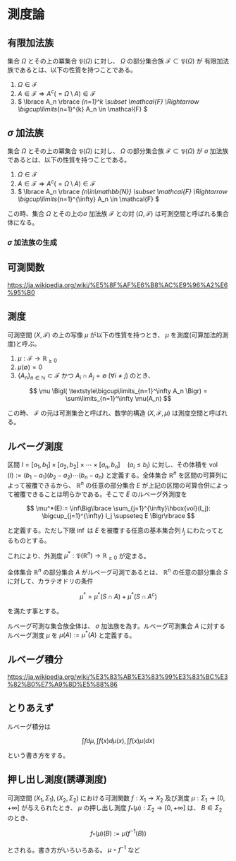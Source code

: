 # 測度論

## 有限加法族
集合 $\Omega$ とその上の冪集合 $\mathfrak{P}(\Omega)$ に対し、 $\Omega$ の部分集合族 $\mathcal{F} \subset \mathfrak{P}(\Omega)$ が 有限加法族であるとは、以下の性質を持つことである。

1. $\Omega\in\mathcal{F}$
2. $A\in\mathcal{F}\Rightarrow A^c(=\Omega\setminus A)\in\mathcal{F}$
3. $ \lbrace A_n \rbrace _{n=1}^k \subset \mathcal{F} \Rightarrow \bigcup\limits_{n=1}^{k} A_n \in \mathcal{F} $

## $\sigma$ 加法族
集合 $\Omega$ とその上の冪集合 $\mathfrak{P}(\Omega)$ に対し、 $\Omega$ の部分集合族 $\mathcal{F} \subset \mathfrak{P}(\Omega)$ が $\sigma$ 加法族であるとは、以下の性質を持つことである。

1. $\Omega\in\mathcal{F}$
2. $A\in\mathcal{F}\Rightarrow A^c(=\Omega\setminus A)\in\mathcal{F}$
3. $ \lbrace A_n \rbrace _{n\in\mathbb{N}} \subset \mathcal{F} \Rightarrow \bigcup\limits_{n=1}^{\infty} A_n \in \mathcal{F} $

この時、集合 $\Omega$ とその上の$\sigma$ 加法族 $\mathcal{F}$ との対 $(\Omega, \mathcal{F})$ は可測空間と呼ばれる集合体になる。

### $\sigma$ 加法族の生成

## 可測関数
https://ja.wikipedia.org/wiki/%E5%8F%AF%E6%B8%AC%E9%96%A2%E6%95%B0

## 測度

可測空間 $(X, \mathcal{F})$ の上の写像 $\mu$ が以下の性質を持つとき、 $\mu$ を測度(可算加法的測度)と呼ぶ。

1. $\mu:\mathcal{F} \rightarrow \mathbb{R}_{\geq 0}$
2. $\mu(\emptyset) = 0$
3. $\lbrace A_n \rbrace_{n\in\mathbb{N}} \subset\mathcal{F}$ かつ $A_i \cap A_j = \emptyset \ (\forall i \neq j)$ のとき、

$$
    \mu \Bigl( \textstyle\bigcup\limits_{n=1}^\infty A_n \Bigr) = \sum\limits_{n=1}^\infty \mu(A_n)
$$

この時、 $\mathcal{F}$ の元は可測集合と呼ばれ、数学的構造 $(X,\mathcal{F}, \mu)$ は測度空間と呼ばれる。


## ルベーグ測度
区間 $I=[a_1,b_1]\times [a_2,b_2]\times\dotsb\times [a_n,b_n]\quad (a_i\leq b_i)$ に対し、その体積を $\operatorname{vol}(I) := (b_1-a_1)(b_2-a_2)\dotsb(b_n-a_n)$ と定義する。全体集合 $\mathbb{R}^n$ を区間の可算列によって被覆できるから、 $\mathbb{R}^n$ の任意の部分集合 $E$ が上記の区間の可算合併によって被覆できることは明らかである。そこで $E$ のルベーグ外測度を

$$
    \mu^*(E):= \inf\Big\lbrace \sum_{j=1}^{\infty}\hbox{vol}(I_j): \bigcup_{j=1}^{\infty} I_j \supseteq E \Bigr\rbrace
$$

と定義する。ただし下限 $\inf$ は $E$ を被覆する任意の基本集合列 $I_j$ にわたってとるものとする。

これにより、外測度 $\mu^* : \mathfrak{P}(\mathbb{R}^n) \rightarrow \mathbb{R}_{\geq 0}$ が定まる。

全体集合 $\mathbb{R}^n$ の部分集合 $A$ がルベーグ可測であるとは、 $\mathbb{R}^n$ の任意の部分集合 $S$ に対して、カラテオドリの条件

$$
    \mu^* = \mu^* (S \cap A) + \mu^* (S \cap A^c)
$$

を満たす事とする。

ルベーグ可測な集合族全体は、 $σ$ 加法族を為す。ルベーグ可測集合 $A$ に対するルベーグ測度 $\mu$ を $\mu(A) := \mu^*(A)$ と定義する。

## ルベーグ積分
https://ja.wikipedia.org/wiki/%E3%83%AB%E3%83%99%E3%83%BC%E3%82%B0%E7%A9%8D%E5%88%86

## とりあえず

ルベーグ積分は

$$
    \int f d\mu , \int f(x) d\mu(x) , \int f(x)\mu(dx)
$$

という書き方をする。

## 押し出し測度(誘導測度)
可測空間 $(X_1, \Sigma_1),(X_2, \Sigma_2)$ における可測関数 $f: X_1 \rightarrow X_2$ 及び測度 $\mu : \Sigma_1 \rightarrow [0, +\infty]$ 
が与えられたとき、 $\mu$ の押し出し測度 $f_*(\mu):\Sigma_2 \rightarrow [0, +\infty]$ は、 $B\in\Sigma_2$ のとき、

$$
    f_*(\mu)(B) := \mu(f^{-1}(B)) 
$$

とされる。書き方がいろいろある。 $\mu \circ f^{-1}$ など
